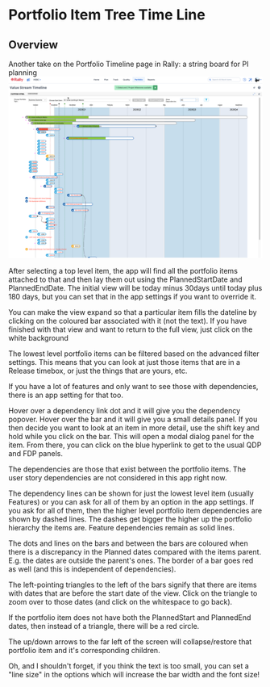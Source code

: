 Portfolio Item Tree Time Line
=====================================

## Overview

Another take on the Portfolio Timeline page in Rally: a string board for PI planning
![alt text](https://github.com/nikantonelli/PortfolioItemTimeLine/blob/master/Images/overview.png)

After selecting a top level item, the app will find all the portfolio items attached to that and then lay them out using the PlannedStartDate and PlannedEndDate. The initial view will be today minus 30days until today plus 180 days, but you can set that in the app settings if you want to override it.

You can make the view expand so that a particular item fills the dateline by clicking on the coloured bar associated with it (not the text).  If you have finished with that view and want to return to the full view, just click on the white background

The lowest level portfolio items can be filtered based on the advanced filter settings. This means that you can look at just those items that are in a Release timebox, or just the things that are yours, etc.

If you have a lot of features and only want to see those with dependencies, there is an app setting for that too.

Hover over a dependency link dot and it will give you the dependency popover. Hover over the bar and it will give you a small details panel. If you then decide you want to look at an item in more detail, use the shift key and hold while you click on the bar. This will open a modal dialog panel for the item. From there, you can click on the blue hyperlink to get to the usual QDP and FDP panels.

The dependencies are those that exist between the portfolio items. The user story dependencies are not considered in this app right now.

The dependency lines can be shown for just the lowest level item (usually Features) or you can ask for all of them by an option in the app settings. If you ask for all of them, then the higher level portfolio item dependencies are shown by dashed lines. The dashes get bigger the higher up the portfolio hierarchy the items are. Feature dependencies remain as solid lines.

The dots and lines on the bars and between the bars are coloured when there is a discrepancy in the Planned dates compared with the items parent. E.g. the dates are outside the parent's ones. The border of a bar goes red as well (and this is independent of dependencies).

The left-pointing triangles to the left of the bars signify that there are items with dates that are before the start date of the view. Click on the triangle to zoom over to those dates (and click on the whitespace to go back).

If the portfolio item does not have both the PlannedStart and PlannedEnd dates, then instead of a triangle, there will be a red circle.

The up/down arrows to the far left of the screen will collapse/restore that portfolio item and it's corresponding children.

Oh, and I shouldn't forget, if you think the text is too small, you can set a "line size" in the options which will increase the bar width and the font size!
